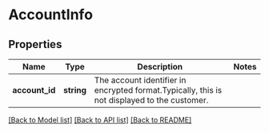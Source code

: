 # AccountInfo

## Properties
Name | Type | Description | Notes
------------ | ------------- | ------------- | -------------
**account_id** | **string** | The account identifier in encrypted format.Typically, this is not displayed to the customer. | 

[[Back to Model list]](../../README.md#documentation-for-models) [[Back to API list]](../../README.md#documentation-for-api-endpoints) [[Back to README]](../../README.md)

